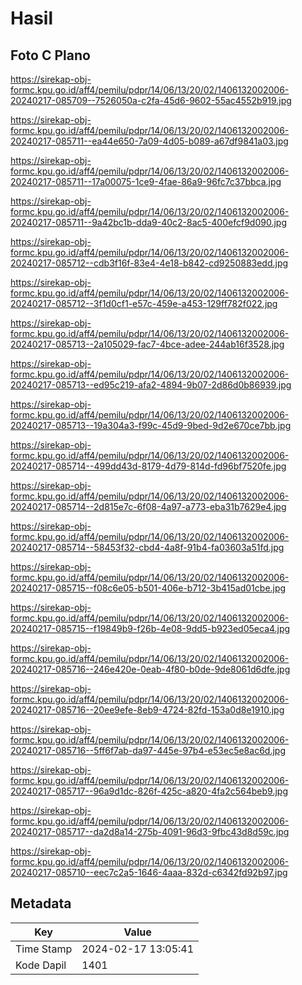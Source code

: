 # Hasil

## Foto C Plano

https://sirekap-obj-formc.kpu.go.id/aff4/pemilu/pdpr/14/06/13/20/02/1406132002006-20240217-085709--7526050a-c2fa-45d6-9602-55ac4552b919.jpg

https://sirekap-obj-formc.kpu.go.id/aff4/pemilu/pdpr/14/06/13/20/02/1406132002006-20240217-085711--ea44e650-7a09-4d05-b089-a67df9841a03.jpg

https://sirekap-obj-formc.kpu.go.id/aff4/pemilu/pdpr/14/06/13/20/02/1406132002006-20240217-085711--17a00075-1ce9-4fae-86a9-96fc7c37bbca.jpg

https://sirekap-obj-formc.kpu.go.id/aff4/pemilu/pdpr/14/06/13/20/02/1406132002006-20240217-085711--9a42bc1b-dda9-40c2-8ac5-400efcf9d090.jpg

https://sirekap-obj-formc.kpu.go.id/aff4/pemilu/pdpr/14/06/13/20/02/1406132002006-20240217-085712--cdb3f16f-83e4-4e18-b842-cd9250883edd.jpg

https://sirekap-obj-formc.kpu.go.id/aff4/pemilu/pdpr/14/06/13/20/02/1406132002006-20240217-085712--3f1d0cf1-e57c-459e-a453-129ff782f022.jpg

https://sirekap-obj-formc.kpu.go.id/aff4/pemilu/pdpr/14/06/13/20/02/1406132002006-20240217-085713--2a105029-fac7-4bce-adee-244ab16f3528.jpg

https://sirekap-obj-formc.kpu.go.id/aff4/pemilu/pdpr/14/06/13/20/02/1406132002006-20240217-085713--ed95c219-afa2-4894-9b07-2d86d0b86939.jpg

https://sirekap-obj-formc.kpu.go.id/aff4/pemilu/pdpr/14/06/13/20/02/1406132002006-20240217-085713--19a304a3-f99c-45d9-9bed-9d2e670ce7bb.jpg

https://sirekap-obj-formc.kpu.go.id/aff4/pemilu/pdpr/14/06/13/20/02/1406132002006-20240217-085714--499dd43d-8179-4d79-814d-fd96bf7520fe.jpg

https://sirekap-obj-formc.kpu.go.id/aff4/pemilu/pdpr/14/06/13/20/02/1406132002006-20240217-085714--2d815e7c-6f08-4a97-a773-eba31b7629e4.jpg

https://sirekap-obj-formc.kpu.go.id/aff4/pemilu/pdpr/14/06/13/20/02/1406132002006-20240217-085714--58453f32-cbd4-4a8f-91b4-fa03603a51fd.jpg

https://sirekap-obj-formc.kpu.go.id/aff4/pemilu/pdpr/14/06/13/20/02/1406132002006-20240217-085715--f08c6e05-b501-406e-b712-3b415ad01cbe.jpg

https://sirekap-obj-formc.kpu.go.id/aff4/pemilu/pdpr/14/06/13/20/02/1406132002006-20240217-085715--f19849b9-f26b-4e08-9dd5-b923ed05eca4.jpg

https://sirekap-obj-formc.kpu.go.id/aff4/pemilu/pdpr/14/06/13/20/02/1406132002006-20240217-085716--246e420e-0eab-4f80-b0de-9de8061d6dfe.jpg

https://sirekap-obj-formc.kpu.go.id/aff4/pemilu/pdpr/14/06/13/20/02/1406132002006-20240217-085716--20ee9efe-8eb9-4724-82fd-153a0d8e1910.jpg

https://sirekap-obj-formc.kpu.go.id/aff4/pemilu/pdpr/14/06/13/20/02/1406132002006-20240217-085716--5ff6f7ab-da97-445e-97b4-e53ec5e8ac6d.jpg

https://sirekap-obj-formc.kpu.go.id/aff4/pemilu/pdpr/14/06/13/20/02/1406132002006-20240217-085717--96a9d1dc-826f-425c-a820-4fa2c564beb9.jpg

https://sirekap-obj-formc.kpu.go.id/aff4/pemilu/pdpr/14/06/13/20/02/1406132002006-20240217-085717--da2d8a14-275b-4091-96d3-9fbc43d8d59c.jpg

https://sirekap-obj-formc.kpu.go.id/aff4/pemilu/pdpr/14/06/13/20/02/1406132002006-20240217-085710--eec7c2a5-1646-4aaa-832d-c6342fd92b97.jpg


## Metadata

| Key        | Value               |
| ---------- | ------------------- |
| Time Stamp | 2024-02-17 13:05:41 |
| Kode Dapil | 1401                |



